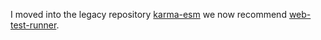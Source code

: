 I moved into the legacy repository [karma-esm](https://github.com/open-wc/legacy/tree/master/packages/karma-esm) we now recommend [web-test-runner](https://modern-web.dev/docs/test-runner/overview/).
